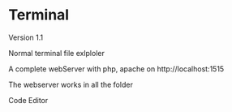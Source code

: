 # Terminal

Version 1.1

Normal terminal file exlploler

A complete webServer with php, apache on http://localhost:1515

The webserver works in all the folder

Code Editor
  
  

